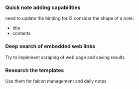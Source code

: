 ### Quick note adding capabilities
need to update the binding for i3
consider the shape of a note:
- title
- contents
### Deep search of embedded web links
Try to implement scraping of web page and saving results
### Research the templates
Use them for falcon management and daily notes